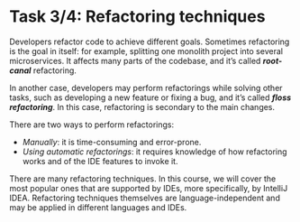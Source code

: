 # Task 3/4: Refactoring techniques

Developers refactor code to achieve different goals. 
Sometimes refactoring is the goal in itself: for example, splitting one monolith project into several microservices. 
It affects many parts of the codebase, and it’s called _**root-canal**_ refactoring.

In another case, developers may perform refactorings while solving other tasks, such as developing a new feature or
fixing a bug, and it’s called _**floss refactoring**_. 
In this case, refactoring is secondary to the main changes.

There are two ways to perform refactorings:
- _Manually_: it is time-consuming and error-prone. 
- _Using automatic refactorings_: it requires knowledge of how refactoring works and of the IDE features to invoke it.

There are many refactoring techniques. In this course, we will cover the most popular ones that are supported by IDEs, more specifically, by IntelliJ IDEA. Refactoring techniques themselves are language-independent and may be applied in different languages and IDEs.
